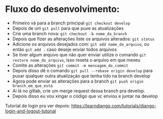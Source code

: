 # Fluxo do desenvolvimento:
- Primeiro vá para a branch principal `git checkout develop`
- Depois de um `git pull` para que puxe as atualizações
- Crie uma branch nova: `git checkout -b nome_da_branch`
- Depois que fizer as alterações liste os arquivos alterados: `git status`
- Adicione os arquivos desejados com: `git add nome_do_arquivo`, ou então `git add .` caso deseje enviar todos arquivos
- Se tiver algum arquivo que não quer enviar utilize o comando `git restore nome_do_arquivo`, isso reseta o arquivo em que mexeu
- Comite as alterações `git commit -m mensagem_do_commit`
- Depois disso dê o comando `git pull --rebase origin develop` para puxar qualquer outra atualização que tenha tido na branch develop
- Agora pode enviar as alterações para a branch `git push origin branch_em_que_está`
- Ai lá no gitlab, crie um merge request dessa branch pra develop.
- Depois disso eu vou xingar o código que vc enviou e juntar na develop





Tutorial de login pra ver depois: https://learndjango.com/tutorials/django-login-and-logout-tutorial